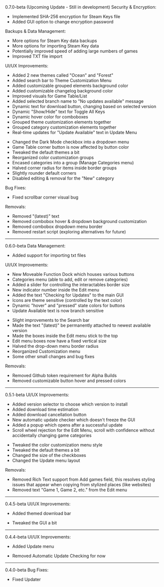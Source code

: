 0.7.0-beta (Upcoming Update - Still in development)
Security & Encryption:
+ Implemented SHA-256 encryption for Steam Keys file
+ Added GUI option to change encryption password

Backups & Data Management:
* More options for Steam Key data backups
* More options for importing Steam Key data
* Potentially improved speed of adding large numbers of games
* Improved TXT file import

UI/UX Improvements:
+ Added 2 new themes called "Ocean" and "Forest"
+ Added search bar to Theme Customization Menu
+ Added customizable grouped elements background color
+ Added customizable changelog background color
+ Improved visuals for Game Table/List
+ Added selected branch name to "No updates available" message
+ Dynamic text for download button, changing based on selected version
+ Dynamic "Show/Hide" text for Toggle All Keys
+ Dynamic hover color for comboboxes
+ Grouped theme customization elements together
+ Grouped category customization elements together
+ Real-time updates for "Update Available" text in Update Menu
* Changed the Dark Mode checkbox into a dropdown menu
* Game Table corner button is now affected by button color
* Tweaked the default themes a bit
* Reorganized color customization groups
* Encased categories into a group (Manage Categories menu)
* Halved corner radius for items inside border groups
* Slightly rounder default corners
* Disabled editing & removal for the "New" category

Bug Fixes:
* Fixed scrollbar corner visual bug

Removals:
- Removed "(latest)" text
- Removed combobox hover & dropdown background customization
- Removed combobox dropdown menu border
- Removed restart script (exploring alternatives for future)

___
0.6.0-beta
Data Management:
+ Added support for importing txt files

UI/UX Improvements:
+ New Moveable Function Dock which houses various buttons
+ Categories menu (able to add, edit or remove categories)
+ Added a slider for controlling the interactables border size
+ New indicator number inside the Edit menu
+ Added the text "Checking for Updates" to the main GUI
+ Icons are theme sensitive (controlled by the text color)
+ Dynamic "hover" and "pressed" state colors for buttons
+ Update Available text is now branch sensitive
* Slight improvements to the Search bar
* Made the text "(latest)" be permanently attached to newest available version
* Made the boxes inside the Edit menu stick to the top
* Edit menu boxes now have a fixed vertical size
* Halved the drop-down menu border radius
* Reorganized Customization menu
* Some other small changes and bug fixes

Removals:
- Removed Github token requirement for Alpha Builds
- Removed customizable button hover and pressed colors

___
0.5.1-beta
UI/UX Improvements:
+ Added version selector to choose which version to install
+ Added download time estimation
+ Added download cancellation button
+ New automatic update checker which doesn't freeze the GUI
+ Added a popup which opens after a successful update
+ Scroll wheel rejection for the Edit Menu, scroll with confidence without accidentally changing game categories
* Tweaked the color customization menu style
* Tweaked the default themes a bit
* Changed the size of the checkboxes
* Changed the Update menu layout

Removals:
- Removed Rich Text support from Add games field, this resolves styling issues that appear when copying from stylized places (like websites)
- Removed text "Game 1, Game 2, etc." from the Edit menu

___
0.4.5-beta
UI/UX Improvements:
+ Added themed download bar
* Tweaked the GUI a bit

___
0.4.4-beta
UI/UX Improvements:
+ Added Update menu
- Removed Automatic Update Checking for now

___
0.4.0-beta
Bug Fixes:
* Fixed Updater
